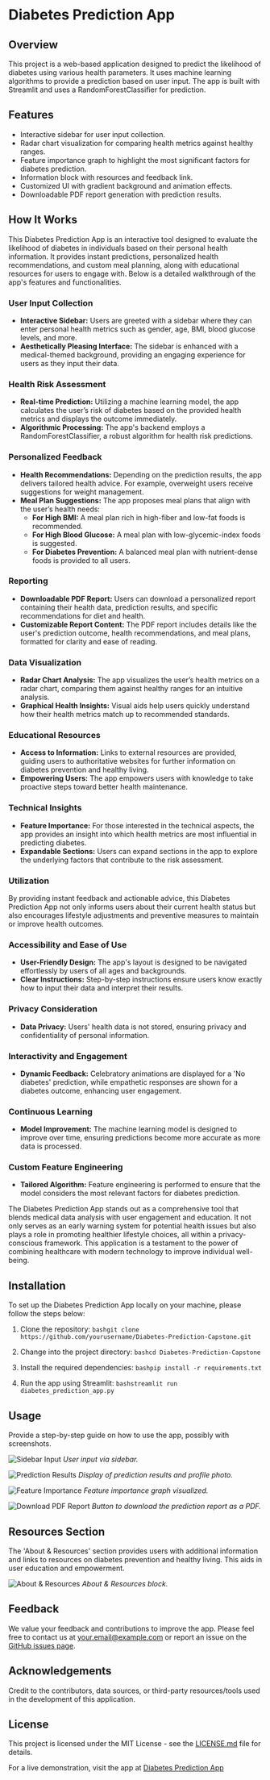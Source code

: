 # Diabetes Prediction App

## Overview
This project is a web-based application designed to predict the likelihood of diabetes using various health parameters. It uses machine learning algorithms to provide a prediction based on user input. The app is built with Streamlit and uses a RandomForestClassifier for prediction.

## Features
- Interactive sidebar for user input collection.
- Radar chart visualization for comparing health metrics against healthy ranges.
- Feature importance graph to highlight the most significant factors for diabetes prediction.
- Information block with resources and feedback link.
- Customized UI with gradient background and animation effects.
- Downloadable PDF report generation with prediction results.

## How It Works
This Diabetes Prediction App is an interactive tool designed to evaluate the likelihood of diabetes in individuals based on their personal health information. It provides instant predictions, personalized health recommendations, and custom meal planning, along with educational resources for users to engage with. Below is a detailed walkthrough of the app's features and functionalities.

### User Input Collection
- **Interactive Sidebar:** Users are greeted with a sidebar where they can enter personal health metrics such as gender, age, BMI, blood glucose levels, and more.
- **Aesthetically Pleasing Interface:** The sidebar is enhanced with a medical-themed background, providing an engaging experience for users as they input their data.

### Health Risk Assessment
- **Real-time Prediction:** Utilizing a machine learning model, the app calculates the user’s risk of diabetes based on the provided health metrics and displays the outcome immediately.
- **Algorithmic Processing:** The app's backend employs a RandomForestClassifier, a robust algorithm for health risk predictions.

### Personalized Feedback
- **Health Recommendations:** Depending on the prediction results, the app delivers tailored health advice. For example, overweight users receive suggestions for weight management.
- **Meal Plan Suggestions:** The app proposes meal plans that align with the user’s health needs:
  - **For High BMI:** A meal plan rich in high-fiber and low-fat foods is recommended.
  - **For High Blood Glucose:** A meal plan with low-glycemic-index foods is suggested.
  - **For Diabetes Prevention:** A balanced meal plan with nutrient-dense foods is provided to all users.

### Reporting
- **Downloadable PDF Report:** Users can download a personalized report containing their health data, prediction results, and specific recommendations for diet and health.
- **Customizable Report Content:** The PDF report includes details like the user's prediction outcome, health recommendations, and meal plans, formatted for clarity and ease of reading.

### Data Visualization
- **Radar Chart Analysis:** The app visualizes the user’s health metrics on a radar chart, comparing them against healthy ranges for an intuitive analysis.
- **Graphical Health Insights:** Visual aids help users quickly understand how their health metrics match up to recommended standards.

### Educational Resources
- **Access to Information:** Links to external resources are provided, guiding users to authoritative websites for further information on diabetes prevention and healthy living.
- **Empowering Users:** The app empowers users with knowledge to take proactive steps toward better health maintenance.

### Technical Insights
- **Feature Importance:** For those interested in the technical aspects, the app provides an insight into which health metrics are most influential in predicting diabetes.
- **Expandable Sections:** Users can expand sections in the app to explore the underlying factors that contribute to the risk assessment.

### Utilization
By providing instant feedback and actionable advice, this Diabetes Prediction App not only informs users about their current health status but also encourages lifestyle adjustments and preventive measures to maintain or improve health outcomes.

### Accessibility and Ease of Use
- **User-Friendly Design:** The app's layout is designed to be navigated effortlessly by users of all ages and backgrounds.
- **Clear Instructions:** Step-by-step instructions ensure users know exactly how to input their data and interpret their results.

### Privacy Consideration
- **Data Privacy:** Users' health data is not stored, ensuring privacy and confidentiality of personal information.

### Interactivity and Engagement
- **Dynamic Feedback:** Celebratory animations are displayed for a 'No diabetes' prediction, while empathetic responses are shown for a diabetes outcome, enhancing user engagement.

### Continuous Learning
- **Model Improvement:** The machine learning model is designed to improve over time, ensuring predictions become more accurate as more data is processed.

### Custom Feature Engineering
- **Tailored Algorithm:** Feature engineering is performed to ensure that the model considers the most relevant factors for diabetes prediction.

The Diabetes Prediction App stands out as a comprehensive tool that blends medical data analysis with user engagement and education. It not only serves as an early warning system for potential health issues but also plays a role in promoting healthier lifestyle choices, all within a privacy-conscious framework. This application is a testament to the power of combining healthcare with modern technology to improve individual well-being.


## Installation
To set up the Diabetes Prediction App locally on your machine, please follow the steps below:

1. Clone the repository:
```bashgit clone https://github.com/yourusername/Diabetes-Prediction-Capstone.git```

2. Change into the project directory:
```bashcd Diabetes-Prediction-Capstone```

3. Install the required dependencies:
```bashpip install -r requirements.txt```

4. Run the app using Streamlit:
```bashstreamlit run diabetes_prediction_app.py```

## Usage
Provide a step-by-step guide on how to use the app, possibly with screenshots.

![Sidebar Input](path-to-sidebar-screenshot.png)
*User input via sidebar.*

![Prediction Results](path-to-prediction-screenshot.png)
*Display of prediction results and profile photo.*

![Feature Importance](path-to-feature-importance-screenshot.png)
*Feature importance graph visualized.*

![Download PDF Report](path-to-download-pdf-screenshot.png)
*Button to download the prediction report as a PDF.*

## Resources Section
The 'About & Resources' section provides users with additional information and links to resources on diabetes prevention and healthy living. This aids in user education and empowerment.

![About & Resources](path-to-about-resources-screenshot.png)
*About & Resources block.*

## Feedback
We value your feedback and contributions to improve the app. Please feel free to contact us at your.email@example.com or report an issue on the [GitHub issues page](https://github.com/yourusername/Diabetes-Prediction-Capstone/issues).

## Acknowledgements
Credit to the contributors, data sources, or third-party resources/tools used in the development of this application.

## License
This project is licensed under the MIT License - see the [LICENSE.md](LICENSE.md) file for details.

For a live demonstration, visit the app at [Diabetes Prediction App](https://diabetes-prediction-capstone-run.streamlit.app/)
